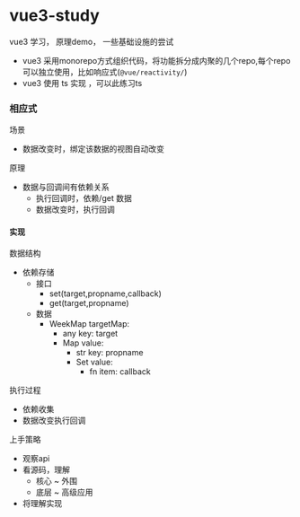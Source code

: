 # vue3-study
vue3 学习， 原理demo， 一些基础设施的尝试
- vue3 采用monorepo方式组织代码，将功能拆分成内聚的几个repo,每个repo可以独立使用，比如响应式(`@vue/reactivity/`)
- vue3 使用 ts 实现 ，可以此练习ts


### 相应式
场景
- 数据改变时，绑定该数据的视图自动改变

原理
- 数据与回调间有依赖关系
    - 执行回调时，依赖/get 数据
    - 数据改变时，执行回调

#### 实现
数据结构
- 依赖存储
    - 接口
        - set(target,propname,callback)
        - get(target,propname)
    - 数据
        - WeekMap targetMap:
            - any key: target
            - Map value: 
                - str key: propname
                - Set value: 
                    - fn item: callback

执行过程
- 依赖收集
- 数据改变执行回调


上手策略
- 观察api 
- 看源码，理解
    - 核心 ~ 外围
    - 底层 ~ 高级应用
- 将理解实现

